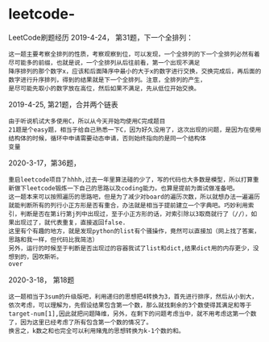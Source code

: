 # leetcode-
LeetCode刷题经历
2019-4-24， 第31题，下一个全排列：
    
    这一题主要考察全排列的性质，考察观察到位，可以发现，一个全排列的下一个全排列必然有着尽可能多的前缀，也就是说，一个全排列从后往前看，第一个出现不满足
    降序排列的那个数字x，应该和后面降序中最小的大于x的数字进行交换，交换完成后，再后面的数字进行升序排列，得到的结果就是下一个全排列。注意，全排列的产生，
    是尽可能先取小的数字放在高位，然后如果不满足，先从低位开始交换。
	

2019-4-25,  第21题，合并两个链表

    由于听说机试大多使用C，所以从今天开始均使用C完成题目
	21题是个easy题，相当于给自己熟悉一下C，因为好久没用了，这次出现的问题，是因为在使用结构体的时候，循环中申请需要动态申请，否则始终指向的是同一个结构体
	变量

2020-3-17，第36题，

    重启leetcode项目了hhhh,过去一年里算法碰的少了，写的代码也大多数是模型，所以打算重新做下leetcode锻炼一下自己的思路以及coding能力。也算是提前为面试做准备吧。
    这一题本来可以按照遍历的思路吧，但是为了减少对board的遍历次数，所以就想办法一遍遍历就能判断所有的列行小正方形是否有重合，办法就是相当于提前建立一个字典吧。巧妙利用索引，判断是否在第i行第j列中出现过，至于小正方形的话，对索引除以3取商就行了（//），如果出现过了，就代表重复，直接返回false.
    这里有个有趣的地方，就是发现python的list有个骚操作，竟然可以直接加（网上找了答案，思路和我一样，但代码比我简洁）
    另外，运行的时候至于判断是否出现过的容器我试了list和dict,结果dict用的内存更少，没想到的，因吹斯听。
    over
    
2020-3-18， 第18题
    
    这一题相当于3sum的升级版吧，利用递归的思想把4转换为3，首先进行排序，然后从小到大，依次考虑，可以理解为，先假设结果包含第一个数，那么就找剩余的3个数使得其满足和等于target-num[1],因此就把问题降维，另外，在剩下的问题考虑当中，就不用考虑这第一个数了，因为这里已经考虑了所有包含第一个数的情况了。
    换言之，k数之和也完全可以利用赌鬼的思想转换为k-1个数的和。


